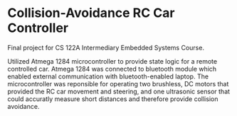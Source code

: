 # Collision-Avoidance RC Car Controller

Final project for CS 122A Intermediary Embedded Systems Course.

Utilized Atmega 1284 microcontroller to provide state logic for a remote controlled car. Atmega 1284 was connected to bluetooth module which enabled external communication with bluetooth-enabled laptop. The microcontroller was reponsible for operating two brushless, DC motors that provided the RC car movement and steering, and one ultrasonic sensor that could accuratly measure short distances and therefore provide collision avoidance.